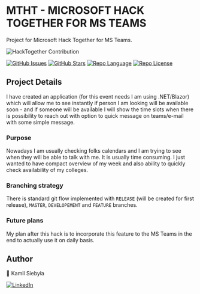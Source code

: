 # MTHT - MICROSOFT HACK TOGETHER FOR MS TEAMS
Project for Microsoft Hack Together for MS Teams.

![HackTogether Contribution](https://img.shields.io/badge/HackTogether-Contribution-6264A7?style=for-the-badge&logoColor=white&logo=MicrosoftTeams)

[![GitHub Issues][badge_issues]][link_issues]
[![GitHub Stars][badge_repo_stars]][link_repo]
[![Repo Language][badge_language]][link_repo]
[![Repo License][badge_license]][link_repo]

## Project Details

I have created an application (for this event needs I am using .NET/Blazor) which will allow me to see instantly if person I am looking will be available soon - and if someone will be available I will show the time slots when there is possibility to reach out with option to quick message on teams/e-mail with some simple message.

### Purpose
Nowadays I am usually checking folks calendars and I am trying to see when they will be able to talk with me. It is usually time consuming. I just wanted to have compact overview of my week and also ability to quickly check availability of my colleges.

### Branching strategy
There is standard git flow implemented with `RELEASE` (will be created for first release), `MASTER`, `DEVELOPEMENT` and `FEATURE` branches. 

### Future plans
My plan after this hack is to incorporate this feature to the MS Teams in the end to actually use it on daily basis. 

## Author

👤 Kamil Siebyła

[![LinkedIn][badge_linkedin]][link_linkedin]

[link_hackathon]: https://github.com/microsoft/hack-together
[link_linkedin]: https://www.linkedin.com/in/kamilsiebyla
[badge_linkedin]: https://img.shields.io/badge/LinkedIn-KamilSiebyła-blue?style=for-the-badge&logo=linkedin
[badge_language]: https://img.shields.io/badge/language-C%23-blue?style=for-the-badge
[badge_license]: https://img.shields.io/github/license/KamilSiebyla/MTHT?style=for-the-badge
[badge_issues]: https://img.shields.io/github/issues/KamilSiebyla/MTHT?style=for-the-badge
[badge_repo_stars]: https://img.shields.io/github/stars/KamilSiebyla/MTHT?logo=github&style=for-the-badge
[link_issues]: https://github.com/KamilSiebyla/MTHT/issues
[link_repo]: https://github.com/KamilSiebyla/MTHT
[link_actions]: https://github.com/KamilSiebyla/MTHT

